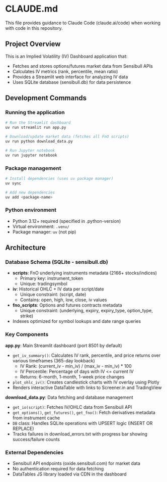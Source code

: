 # CLAUDE.md

This file provides guidance to Claude Code (claude.ai/code) when working with code in this repository.

## Project Overview

This is an Implied Volatility (IV) Dashboard application that:
- Fetches and stores options/futures market data from Sensibull APIs
- Calculates IV metrics (rank, percentile, mean ratio)
- Provides a Streamlit web interface for analyzing IV data
- Uses SQLite database (sensibull.db) for data persistence

## Development Commands

### Running the application
```bash
# Run the Streamlit dashboard
uv run streamlit run app.py

# Download/update market data (fetches all FnO scripts)
uv run python download_data.py

# Run Jupyter notebook
uv run jupyter notebook
```

### Package management
```bash
# Install dependencies (uses uv package manager)
uv sync

# Add new dependencies
uv add <package-name>
```

### Python environment
- Python 3.12+ required (specified in .python-version)
- Virtual environment: `.venv/`
- Package manager: `uv` (not pip)

## Architecture

### Database Schema (SQLite - sensibull.db)
- **scripts**: FnO underlying instruments metadata (2166+ stocks/indices)
  - Primary key: instrument_token
  - Unique: tradingsymbol
- **iv**: Historical OHLC + IV data per script/date
  - Unique constraint: (script, date)
  - Contains: open, high, low, close, iv values
- **fno_scripts**: Options and futures contracts metadata
  - Unique constraint: (underlying, expiry, expiry_type, option_type, strike)
- Indexes optimized for symbol lookups and date range queries

### Key Components

**app.py**: Main Streamlit dashboard (port 8501 by default)
- `get_iv_summary()`: Calculates IV rank, percentile, and price returns over various timeframes (365-day lookback)
  - IV Rank: (current_iv - min_iv) / (max_iv - min_iv) * 100
  - IV Percentile: Percentage of days with IV <= current IV
  - Returns: 6-month, 1-month, 1-week price changes
- `plot_ohlc_iv()`: Creates candlestick charts with IV overlay using Plotly
- Renders interactive DataTable with links to Screener.in and TradingView

**download_data.py**: Data fetching and database management
- `get_io(script)`: Fetches IV/OHLC data from Sensibull API
- `get_options()`, `get_futures()`, `get_fno()`: Fetch derivatives metadata from instrument cache
- `DB` class: Handles SQLite operations with UPSERT logic (INSERT OR REPLACE)
- Tracks failures in download_errors.txt with progress bar showing success/failure counts

### External Dependencies
- Sensibull API endpoints (oxide.sensibull.com) for market data
- No authentication required for data fetching
- DataTables JS library loaded via CDN in the dashboard